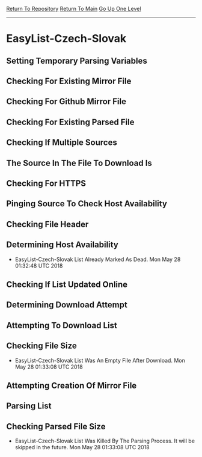 [Return To Repository](https://github.com/deathbybandaid/piholeparser/)
[Return To Main](https://github.com/deathbybandaid/piholeparser/blob/master/RecentRunLogs/Mainlog.md)
[Go Up One Level](https://github.com/deathbybandaid/piholeparser/blob/master/RecentRunLogs/TopLevelScripts/30-Processing-External-Blacklists.md)
____________________________________
# EasyList-Czech-Slovak
## Setting Temporary Parsing Variables
## Checking For Existing Mirror File
## Checking For Github Mirror File
## Checking For Existing Parsed File
## Checking If Multiple Sources
## The Source In The File To Download Is
## Checking For HTTPS
## Pinging Source To Check Host Availability
## Checking File Header
## Determining Host Availability
* EasyList-Czech-Slovak List Already Marked As Dead. Mon May 28 01:32:48 UTC 2018
## Checking If List Updated Online
## Determining Download Attempt
## Attempting To Download List
## Checking File Size
* EasyList-Czech-Slovak List Was An Empty File After Download. Mon May 28 01:33:08 UTC 2018
## Attempting Creation Of Mirror File
## Parsing List
## Checking Parsed File Size
* EasyList-Czech-Slovak List Was Killed By The Parsing Process. It will be skipped in the future. Mon May 28 01:33:08 UTC 2018
